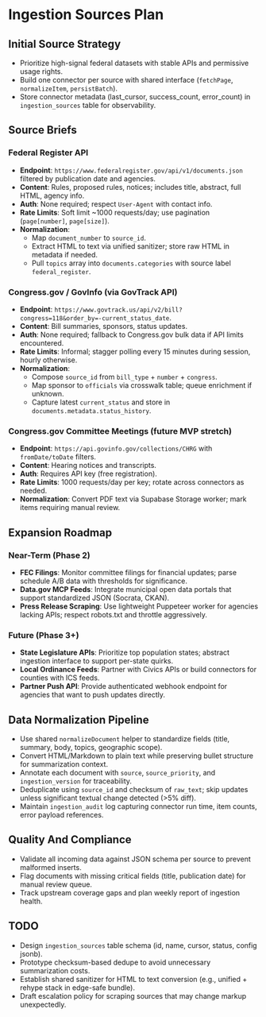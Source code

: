 # Ingestion Sources Plan

## Initial Source Strategy
- Prioritize high-signal federal datasets with stable APIs and permissive usage rights.
- Build one connector per source with shared interface (`fetchPage`, `normalizeItem`, `persistBatch`).
- Store connector metadata (last_cursor, success_count, error_count) in `ingestion_sources` table for observability.

## Source Briefs

### Federal Register API
- **Endpoint**: `https://www.federalregister.gov/api/v1/documents.json` filtered by publication date and agencies.
- **Content**: Rules, proposed rules, notices; includes title, abstract, full HTML, agency info.
- **Auth**: None required; respect `User-Agent` with contact info.
- **Rate Limits**: Soft limit ~1000 requests/day; use pagination (`page[number]`, `page[size]`).
- **Normalization**:
  - Map `document_number` to `source_id`.
  - Extract HTML to text via unified sanitizer; store raw HTML in metadata if needed.
  - Pull `topics` array into `documents.categories` with source label `federal_register`.

### Congress.gov / GovInfo (via GovTrack API)
- **Endpoint**: `https://www.govtrack.us/api/v2/bill?congress=118&order_by=-current_status_date`.
- **Content**: Bill summaries, sponsors, status updates.
- **Auth**: None required; fallback to Congress.gov bulk data if API limits encountered.
- **Rate Limits**: Informal; stagger polling every 15 minutes during session, hourly otherwise.
- **Normalization**:
  - Compose `source_id` from `bill_type` + `number` + `congress`.
  - Map sponsor to `officials` via crosswalk table; queue enrichment if unknown.
  - Capture latest `current_status` and store in `documents.metadata.status_history`.

### Congress.gov Committee Meetings (future MVP stretch)
- **Endpoint**: `https://api.govinfo.gov/collections/CHRG` with `fromDate/toDate` filters.
- **Content**: Hearing notices and transcripts.
- **Auth**: Requires API key (free registration).
- **Rate Limits**: 1000 requests/day per key; rotate across connectors as needed.
- **Normalization**: Convert PDF text via Supabase Storage worker; mark items requiring manual review.

## Expansion Roadmap

### Near-Term (Phase 2)
- **FEC Filings**: Monitor committee filings for financial updates; parse schedule A/B data with thresholds for significance.
- **Data.gov MCP Feeds**: Integrate municipal open data portals that support standardized JSON (Socrata, CKAN).
- **Press Release Scraping**: Use lightweight Puppeteer worker for agencies lacking APIs; respect robots.txt and throttle aggressively.

### Future (Phase 3+)
- **State Legislature APIs**: Prioritize top population states; abstract ingestion interface to support per-state quirks.
- **Local Ordinance Feeds**: Partner with Civics APIs or build connectors for counties with ICS feeds.
- **Partner Push API**: Provide authenticated webhook endpoint for agencies that want to push updates directly.

## Data Normalization Pipeline
- Use shared `normalizeDocument` helper to standardize fields (title, summary, body, topics, geographic scope).
- Convert HTML/Markdown to plain text while preserving bullet structure for summarization context.
- Annotate each document with `source`, `source_priority`, and `ingestion_version` for traceability.
- Deduplicate using `source_id` and checksum of `raw_text`; skip updates unless significant textual change detected (>5% diff).
- Maintain `ingestion_audit` log capturing connector run time, item counts, error payload references.

## Quality And Compliance
- Validate all incoming data against JSON schema per source to prevent malformed inserts.
- Flag documents with missing critical fields (title, publication date) for manual review queue.
- Track upstream coverage gaps and plan weekly report of ingestion health.

## TODO
- Design `ingestion_sources` table schema (id, name, cursor, status, config jsonb).
- Prototype checksum-based dedupe to avoid unnecessary summarization costs.
- Establish shared sanitizer for HTML to text conversion (e.g., unified + rehype stack in edge-safe bundle).
- Draft escalation policy for scraping sources that may change markup unexpectedly.
